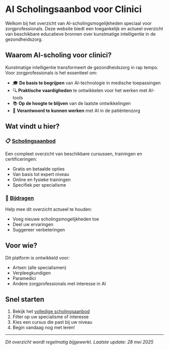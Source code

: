 # AI Scholingsaanbod voor Clinici

Welkom bij het overzicht van AI-scholingsmogelijkheden speciaal voor zorgprofessionals. Deze website biedt een toegankelijk en actueel overzicht van beschikbare educatieve bronnen over kunstmatige intelligentie in de gezondheidszorg.

## Waarom AI-scholing voor clinici?

Kunstmatige intelligentie transformeert de gezondheidszorg in rap tempo. Voor zorgprofessionals is het essentieel om:

- 🎓 **De basis te begrijpen** van AI-technologie in medische toepassingen
- 🔍 **Praktische vaardigheden** te ontwikkelen voor het werken met AI-tools
- 📚 **Op de hoogte te blijven** van de laatste ontwikkelingen
- 🤝 **Verantwoord te kunnen werken** met AI in de patiëntenzorg

## Wat vindt u hier?

### 📋 [Scholingsaanbod](scholingsaanbod.md)
Een compleet overzicht van beschikbare cursussen, trainingen en certificeringen:
- Gratis en betaalde opties
- Van basis tot expert niveau
- Online en fysieke trainingen
- Specifiek per specialisme

### 🤲 [Bijdragen](bijdragen.md)
Help mee dit overzicht actueel te houden:
- Voeg nieuwe scholingsmogelijkheden toe
- Deel uw ervaringen
- Suggereer verbeteringen

## Voor wie?

Dit platform is ontwikkeld voor:
- Artsen (alle specialismen)
- Verpleegkundigen
- Paramedici
- Andere zorgprofessionals met interesse in AI

## Snel starten

1. Bekijk het [volledige scholingsaanbod](scholingsaanbod.md)
2. Filter op uw specialisme of interesse
3. Kies een cursus die past bij uw niveau
4. Begin vandaag nog met leren!

---

*Dit overzicht wordt regelmatig bijgewerkt. Laatste update: 28 mei 2025*
